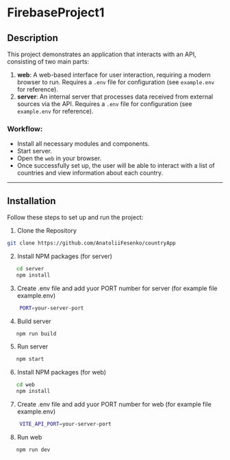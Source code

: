 # FirebaseProject1

## Description

This project demonstrates an application that interacts with an API, consisting of two main parts:

1. **web**: A web-based interface for user interaction, requiring a modern browser to run. Requires a `.env` file for configuration (see `example.env` for reference).
2. **server**: An internal server that processes data received from external sources via the API. Requires a `.env` file for configuration (see `example.env` for reference).

### Workflow:

- Install all necessary modules and components.
- Start server.
- Open the `web` in your browser.
- Once successfully set up, the user will be able to interact with a list of countries and view information about each country.

---

## Installation

Follow these steps to set up and run the project:

1. Clone the Repository

```bash
git clone https://github.com/AnatoliiFesenko/countryApp
```

2. Install NPM packages (for server)

```bash
   cd server
   npm install
```

3. Create .env file and add yuor PORT number for server (for example file example.env)

```bash
    PORT=your-server-port
```

4. Build server

```bash
   npm run build
```

5. Run server

```bash
   npm start
```

6. Install NPM packages (for web)

```bash
   cd web
   npm install
```

7. Create .env file and add yuor PORT number for web (for example file example.env)

```bash
    VITE_API_PORT=your-server-port
```

8. Run web

```bash
   npm run dev
```
